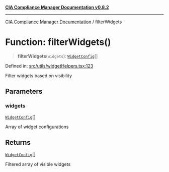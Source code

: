 [**CIA Compliance Manager Documentation v0.8.2**](../README.md)

***

[CIA Compliance Manager Documentation](../globals.md) / filterWidgets

# Function: filterWidgets()

> **filterWidgets**(`widgets`): [`WidgetConfig`](../interfaces/WidgetConfig.md)[]

Defined in: [src/utils/widgetHelpers.tsx:123](https://github.com/Hack23/cia-compliance-manager/blob/423c5d261c747ade8ca2550e176aa05168b5a31e/src/utils/widgetHelpers.tsx#L123)

Filter widgets based on visibility

## Parameters

### widgets

[`WidgetConfig`](../interfaces/WidgetConfig.md)[]

Array of widget configurations

## Returns

[`WidgetConfig`](../interfaces/WidgetConfig.md)[]

Filtered array of visible widgets
